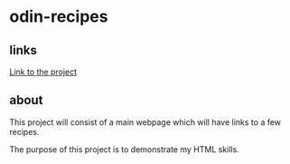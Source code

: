 # odin-recipes

## links 
[Link to the project](https://john-zaia.github.io/odin-recipes)

## about
This project will consist of a main webpage which will
have links to a few recipes.

The purpose of this project is to demonstrate my HTML skills.
